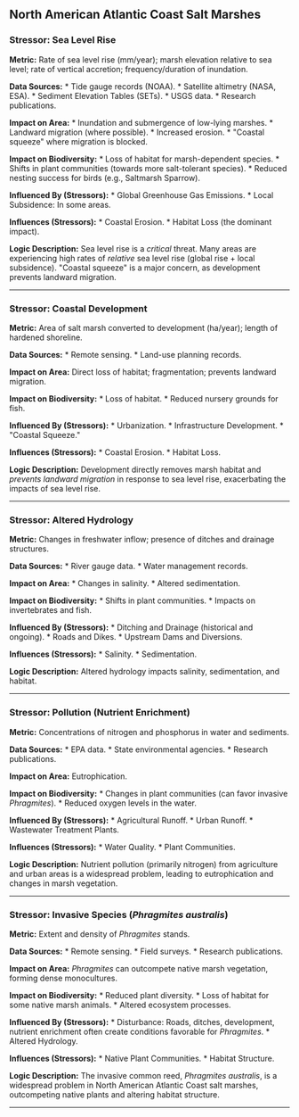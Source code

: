 ## North American Atlantic Coast Salt Marshes

### Stressor: Sea Level Rise

**Metric:** Rate of sea level rise (mm/year); marsh elevation relative to sea level; rate of vertical accretion; frequency/duration of inundation.

**Data Sources:**
    *   Tide gauge records (NOAA).
    *   Satellite altimetry (NASA, ESA).
    *   Sediment Elevation Tables (SETs).
    *   USGS data.
    *   Research publications.

**Impact on Area:**
    *   Inundation and submergence of low-lying marshes.
    *   Landward migration (where possible).
    *   Increased erosion.
    *   "Coastal squeeze" where migration is blocked.

**Impact on Biodiversity:**
    *   Loss of habitat for marsh-dependent species.
    *   Shifts in plant communities (towards more salt-tolerant species).
    *   Reduced nesting success for birds (e.g., Saltmarsh Sparrow).

**Influenced By (Stressors):**
    *   Global Greenhouse Gas Emissions.
    *   Local Subsidence: In some areas.

**Influences (Stressors):**
    *   Coastal Erosion.
    *   Habitat Loss (the dominant impact).

**Logic Description:** Sea level rise is a *critical* threat. Many areas are experiencing high rates of *relative* sea level rise (global rise + local subsidence). "Coastal squeeze" is a major concern, as development prevents landward migration.

---

### Stressor: Coastal Development

**Metric:** Area of salt marsh converted to development (ha/year); length of hardened shoreline.

**Data Sources:**
    *   Remote sensing.
    *   Land-use planning records.

**Impact on Area:** Direct loss of habitat; fragmentation; prevents landward migration.

**Impact on Biodiversity:**
    *   Loss of habitat.
    *   Reduced nursery grounds for fish.

**Influenced By (Stressors):**
    *   Urbanization.
    *   Infrastructure Development.
    *   "Coastal Squeeze."

**Influences (Stressors):**
    *   Coastal Erosion.
    *   Habitat Loss.

**Logic Description:** Development directly removes marsh habitat and *prevents landward migration* in response to sea level rise, exacerbating the impacts of sea level rise.

---

### Stressor: Altered Hydrology

**Metric:** Changes in freshwater inflow; presence of ditches and drainage structures.

**Data Sources:**
    *   River gauge data.
    *   Water management records.

**Impact on Area:**
    *   Changes in salinity.
    *   Altered sedimentation.

**Impact on Biodiversity:**
    *   Shifts in plant communities.
    *   Impacts on invertebrates and fish.

**Influenced By (Stressors):**
    *   Ditching and Drainage (historical and ongoing).
    *   Roads and Dikes.
    *   Upstream Dams and Diversions.

**Influences (Stressors):**
    *   Salinity.
    *   Sedimentation.

**Logic Description:**  Altered hydrology impacts salinity, sedimentation, and habitat.

---

### Stressor: Pollution (Nutrient Enrichment)

**Metric:** Concentrations of nitrogen and phosphorus in water and sediments.

**Data Sources:**
    *   EPA data.
    *   State environmental agencies.
    *   Research publications.

**Impact on Area:** Eutrophication.

**Impact on Biodiversity:**
    *   Changes in plant communities (can favor invasive *Phragmites*).
    *   Reduced oxygen levels in the water.

**Influenced By (Stressors):**
    *   Agricultural Runoff.
    *   Urban Runoff.
    *   Wastewater Treatment Plants.

**Influences (Stressors):**
    *   Water Quality.
    *   Plant Communities.

**Logic Description:** Nutrient pollution (primarily nitrogen) from agriculture and urban areas is a widespread problem, leading to eutrophication and changes in marsh vegetation.

---

### Stressor: Invasive Species (*Phragmites australis*)

**Metric:** Extent and density of *Phragmites* stands.

**Data Sources:**
    *   Remote sensing.
    *   Field surveys.
    *   Research publications.

**Impact on Area:**  *Phragmites* can outcompete native marsh vegetation, forming dense monocultures.

**Impact on Biodiversity:**
    *   Reduced plant diversity.
    *   Loss of habitat for some native marsh animals.
    *   Altered ecosystem processes.

**Influenced By (Stressors):**
    *   Disturbance:  Roads, ditches, development, nutrient enrichment often create conditions favorable for *Phragmites*.
    *   Altered Hydrology.

**Influences (Stressors):**
    *   Native Plant Communities.
    *   Habitat Structure.

**Logic Description:** The invasive common reed, *Phragmites australis*, is a widespread problem in North American Atlantic Coast salt marshes, outcompeting native plants and altering habitat structure.

---
